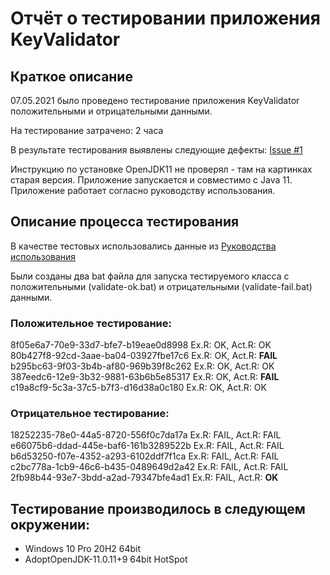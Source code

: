 # Отчёт о тестировании приложения KeyValidator

## Краткое описание

07.05.2021 было проведено тестирование приложения KeyValidator положительными и отрицательными данными.

На тестирование затрачено: 2 часа

В результате тестирования выявлены следующие дефекты: [Issue #1](https://github.com/goso-nct/netology-java-dz1.1-t2/issues/1)

Инструкцию по установке OpenJDK11 не проверял - там на картинках старая версия.
Приложение запускается и совместимо с Java 11.
Приложение работает согласно руководству использования.

## Описание процесса тестирования

В качестве тестовых использовались данные из [Руководства использования](https://github.com/netology-code/javaqa-homeworks/blob/master/intro/user-manual.md)

Были созданы два bat файла для запуска тестируемого класса с положительными (validate-ok.bat) и отрицательными (validate-fail.bat) данными.

### Положительное тестирование:

8f05e6a7-70e9-33d7-bfe7-b19eae0d8998  Ex.R: OK,  Act.R: OK  
80b427f8-92cd-3aae-ba04-03927fbe17c6  Ex.R: OK,  Act.R: **FAIL**  
b295bc63-9f03-3b4b-af80-969b39f8c262  Ex.R: OK,  Act.R: OK  
387eedc6-12e9-3b32-9881-63b6b5e85317  Ex.R: OK,  Act.R: **FAIL**  
c19a8cf9-5c3a-37c5-b7f3-d16d38a0c180  Ex.R: OK,  Act.R: OK  

### Отрицательное тестирование:

18252235-78e0-44a5-8720-556f0c7da17a  Ex.R: FAIL, Act.R: FAIL  
e66075b6-ddad-445e-baf6-161b3289522b  Ex.R: FAIL, Act.R: FAIL  
b6d53250-f07e-4352-a293-6102ddf7f1ca   Ex.R: FAIL, Act.R: FAIL  
c2bc778a-1cb9-46c6-b435-0489649d2a42   Ex.R: FAIL, Act.R: FAIL  
2fb98b44-93e7-3bdd-a2ad-79347bfe4ad1   Ex.R: FAIL, Act.R: **OK**  

## Тестирование производилось в следующем окружении:
* Windows 10 Pro 20H2 64bit
* AdoptOpenJDK-11.0.11+9 64bit HotSpot
